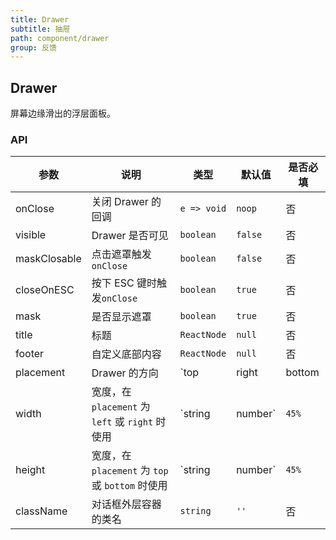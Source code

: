 ```yaml
---
title: Drawer
subtitle: 抽屉
path: component/drawer
group: 反馈
---
```


## Drawer

屏幕边缘滑出的浮层面板。

### API

| 参数         | 说明                                             | 类型                          | 默认值  | 是否必填 |
| ------------ | ------------------------------------------------ | ----------------------------- | ------- | -------- |
| onClose      | 关闭 Drawer 的回调                               | `e => void`                   | `noop`  | 否       |
| visible      | Drawer 是否可见                                  | `boolean`                     | `false` | 否       |
| maskClosable | 点击遮罩触发`onClose`                            | `boolean`                     | `false` | 否       |
| closeOnESC   | 按下 ESC 键时触发`onClose`                       | `boolean`                     | `true`  | 否       |
| mask         | 是否显示遮罩                                     | `boolean`                     | `true`  | 否       |
| title        | 标题                                             | `ReactNode`                   | `null`  | 否       |
| footer       | 自定义底部内容                                   | `ReactNode`                   | `null`  | 否       |
| placement    | Drawer 的方向                                    | `top | right | bottom | left` | `right` | 否       |
| width        | 宽度，在 `placement` 为 `left` 或 `right` 时使用 | `string | number`             | `45%`   | 否       |
| height       | 宽度，在 `placement` 为 `top` 或 `bottom` 时使用 | `string | number`             | `45%`   | 否       |
| className    | 对话框外层容器的类名                             | `string`                      | `''`    | 否       |
